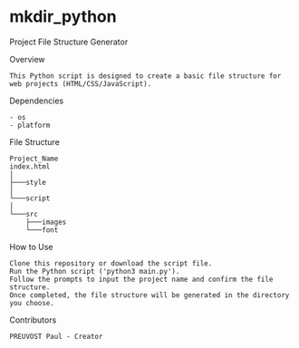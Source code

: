 # mkdir_python
Project File Structure Generator

Overview

    This Python script is designed to create a basic file structure for web projects (HTML/CSS/JavaScript).


Dependencies

    - os
    - platform


File Structure

    Project_Name
    index.html
    │
    ├───style
    │
    └───script
    │
    └───src
        ├───images
        └───font
    

How to Use

    Clone this repository or download the script file.
    Run the Python script ('python3 main.py').
    Follow the prompts to input the project name and confirm the file structure.
    Once completed, the file structure will be generated in the directory you choose.


Contributors

    PREUVOST Paul - Creator
